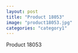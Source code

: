 ```yaml
---
layout: post
title: "Product 18053"
image: "product18053.jpg"
categories: "category1"
---
```

Product 18053
